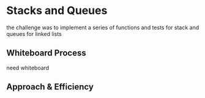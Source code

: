 # Stacks and Queues
<!-- Description of the challenge -->
the challenge was to implement a series of functions and tests for stack and queues for linked lists

## Whiteboard Process

need whiteboard

## Approach & Efficiency
<!-- What approach did you take? Why? What is the Big O space/time for this approach? -->
